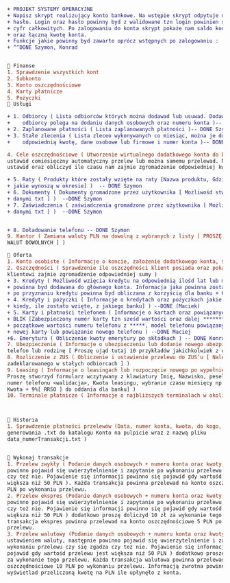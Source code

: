 ﻿```diff
+ PROJEKT SYSTEMY OPERACYJNE
+ Napisz skrypt realizujący konto bankowe. Na wstępie skrypt odpytuje użytkownika o login i
+ hasło. Login oraz hasło powinny byd z walidowane tzn login powinien składad się tylko z liter a hasło z
+ cyfr całkowitych. Po zalogowaniu do konta skrypt pokaże nam saldo konta oraz zebrane oszczędności
+ oraz łączną kwotę konta.
+ Funkcje jakie powinny byd zawarte oprócz wstępnych po zalogowaniu :
+ ^^DONE Szymon, Konrad 


 Finanse
1. Sprawdzenie wszystkich kont
2. Subkonto
3. Konto oszczędnościowe
4. Karty płatnicze
5. Pożyczki
 Usługi

+ 1. Odbiorcy ( Lista odbiorców których można dodawad lub usuwad. Dodawanie nowego
+    odbiorcy polega na dodaniu danych osobowych oraz numeru konta )-- DONE Mateusz
+ 2. Zaplanowane płatności ( Lista zaplanowanych płatności )-- DONE Szymon
+ 3. Stałe zlecenia ( Lista zleceo wykonywanych co miesiąc, można je dodawad i ustawiad
+    odpowiednią kwotę, dane osobowe lub firmowe i numer konta )-- DONE Mateusz

4. Cele oszczędnościowe ( Utworzenie wirtualnego dodatkowego konta do którego można
ustawid comiesięczny automatyczny przelew lub można samemu przelewad. Należy to
ustawid oraz obliczyd ile czasu nam zajmie zgromadzenie odpowiedniej kwoty )-- WORK IN PROGRESS (Mateusz)

+ 5. Raty ( Produkty które zostały wzięte na raty [Nazwa produktu, Gdzie został wzięty, Koszt, raty
+ jakie wynoszą w okresie] )  -- DONE Szymon
+ 6. Dokumenty ( Dokumenty gromadzone przez użytkownika [ Możliwośd stworzenia pliku z
+ danymi txt ] )  --DONE Szymon
+ 7. Zaświadczenia ( zaświadczenia gromadzone przez użytkownika [ Możliwośd stworzenia pliku z
+ danymi txt ] )  --DONE Szymon


+ 8. Doładowanie telefonu -- DONE Szymon
9. Kantor ( Zamiana waluty PLN na dowolną z wybranych z listy [ PROSZĘ UWZGLĘDNIĆ 10
WALUT DOWOLNYCH ] )  

 Oferta
1. Konto osobiste ( Informacje o koncie, założenie dodatkowego konta, subkonta itd )
2. Oszczędności ( Sprawdzenie ile oszczędności klient posiada oraz pokazanie czasu ile
klientowi zajmie zgromadzenie odpowiedniej sumy )
+ 3. Kredyty ( Możliwośd wzięcia kredytu na odpowiednią ilośd lat lub miesięcy, Kwota
+ powinna byd dodawana do głównego konta. Informacja jaka powinna zostad zwrócona
+ po przyznaniu kredytu powinna byd obliczana z korzyścią dla banku + 6% [RRSO] ) --DONE (Maciek)
+ 4. Kredyty i pożyczki ( Informacje o kredytach oraz pożyczkach jakie klient posiada [Gdzie,
+ kiedy, ile zostało wzięte, z jakiego banku] ) --DONE (Maciek)
+ 5. Karty i płatności telefonem ( Informacje o kartach oraz powiązanych telefonach z usługą
+ BLIK [Zabezpieczony numer karty tzn sześd wartości oraz dalej ******* lub trzy
+ początkowe wartości numeru telefonu z *****, model telefonu powiązany], zamówienie
+ nowej karty lub powiązanie nowego telefonu ) --DONE Maciej 
+6. Emerytura ( Obliczenie kwoty emerytury po składkach ) -- DONE Konrad
7. Ubezpieczenie ( Informacje o ubezpieczeniu lub dodanie nowego ubezpieczenie np. na
telefon lub rodzinę [ Proszę ująd tutaj 10 przykładów jakichkolwiek z ubezpieczeniami ] ) --WORK IN PROGRESS(Maciej)
8. Rozliczenie z ZUS ( Obliczenie i ustawienie przelewu do ZUS’u [ Należy mied go
zadeklarowanego w stałych odbiorcach ] )
9. Leasing ( Informacje o leasingach lub rozpoczęcie nowego po wypełnieniu formularza [
Proszę stworzyd formularz wczytywany z klawiatury Imię, Nazwisko, pesel <walidacja>,
numer telefonu <walidacja>, Kwota leasingu, wybranie czasu miesięcy np. 12,24,36,72 ,
Kwota + 9%[ RRSO ] do oddania dla banku] )
10. Terminale płatnicze ( Informacje o najbliższych terminalach w okolicy )



 Historia
1. Sprawdzenie płatności przelewów (Data, numer konta, kwota, do kogo, możliwośd
generowania .txt do katalogu Konto na pulpicie wraz z nazwą pliku
data_numerTransakcji.txt )


 Wykonaj transakcje
1. Przelew zwykły ( Podanie danych osobowych + numeru konta oraz kwoty, następnie
powinno pojawid się uwierzytelnienie i zapytanie po wykonaniu przelewu czy się zgadza
czy też nie. Pojawienie się informacji powinno się pojawid gdy wartośd przelewu jest
większa niż 50 PLN ). Każda transakcja powinna przelewad na konto oszczędnościowe 3
PLN po wykonaniu przelewu.
2. Przelew ekspres (Podanie danych osobowych + numeru konta oraz kwoty, następnie
powinno pojawid się uwierzytelnienie i zapytanie po wykonaniu przelewu czy się zgadza
czy też nie. Pojawienie się informacji powinno się pojawid gdy wartośd przelewu jest
większa niż 50 PLN ) dodatkowo proszę doliczyd 10 zł za wykonanie tego przelewu. Każda
transakcja ekspres powinna przelewad na konto oszczędnościowe 5 PLN po wykonaniu
przelewu.
3. Przelew walutowy (Podanie danych osobowych + numeru konta oraz kwoty wraz z
ustawieniem waluty, następnie powinno pojawid się uwierzytelnienie i zapytanie po
wykonaniu przelewu czy się zgadza czy też nie. Pojawienie się informacji powinno się
pojawid gdy wartośd przelewu jest większa niż 50 PLN ) dodatkowo proszę doliczyd 20 zł
za wykonanie tego przelewu. Każda transakcja walutowa powinna przelewad na konto
oszczędnościowe 10 PLN po wykonaniu przelewu. Informacją zwrotna powinna
wyświetlad przeliczoną kwotę na PLN ile upłynęło z konta.
```
